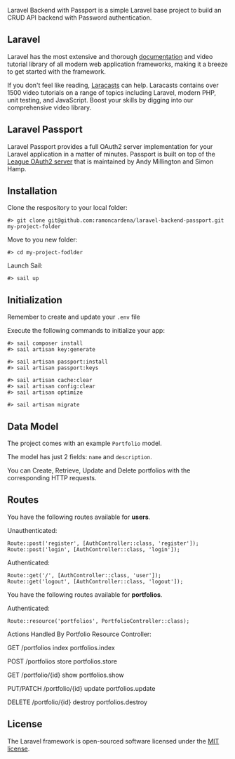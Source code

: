 
Laravel Backend with Passport is a simple Laravel base project to build an CRUD API backend with Password authentication.

## Laravel

Laravel has the most extensive and thorough [documentation](https://laravel.com/docs) and video tutorial library of all modern web application frameworks, making it a breeze to get started with the framework.

If you don't feel like reading, [Laracasts](https://laracasts.com) can help. Laracasts contains over 1500 video tutorials on a range of topics including Laravel, modern PHP, unit testing, and JavaScript. Boost your skills by digging into our comprehensive video library.

## Laravel Passport

Laravel Passport provides a full OAuth2 server implementation for your Laravel application in a matter of minutes. Passport is built on top of the [League OAuth2 server](https://github.com/thephpleague/oauth2-server) that is maintained by Andy Millington and Simon Hamp.

## Installation
Clone the respository to your local folder:

```#> git clone git@github.com:ramoncardena/laravel-backend-passport.git my-project-folder```

Move to you new folder:

`#> cd my-project-fodlder`

Launch Sail:

`#> sail up`


## Initialization
Remember to create and update your `.env` file

Execute the following commands to initialize your app:

```
#> sail composer install
#> sail artisan key:generate

#> sail artisan passport:install
#> sail artisan passport:keys

#> sail artisan cache:clear
#> sail artisan config:clear
#> sail artisan optimize

#> sail artisan migrate
```


## Data Model
The project comes with an example `Portfolio` model.

The model has just 2 fields: `name` and `description`.

You can Create, Retrieve, Update and Delete portfolios with the corresponding HTTP requests.

## Routes
You have the following routes available for **users**.

Unauthenticated:

```
Route::post('register', [AuthController::class, 'register']);
Route::post('login', [AuthController::class, 'login']);
```

Authenticated:

```
Route::get('/', [AuthController::class, 'user']);
Route::get('logout', [AuthController::class, 'logout']);
```


You have the following routes available for **portfolios**.

Authenticated:

```
Route::resource('portfolios', PortfolioController::class);
```

Actions Handled By Portfolio Resource Controller:

GET			/portfolios 		index		portfolios.index

POST		/portfolios			store		portfolios.store

GET			/portfolio/{id}		show		portfolios.show

PUT/PATCH	/portfolio/{id}		update		portfolios.update

DELETE		/portfolio/{id}		destroy		portfolios.destroy



## License

The Laravel framework is open-sourced software licensed under the [MIT license](https://opensource.org/licenses/MIT).
